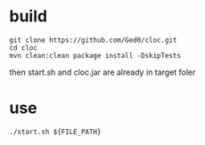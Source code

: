 # build
```
git clone https://github.com/Ged0/cloc.git
cd cloc
mvn clean:clean package install -DskipTests
```
then start.sh and cloc.jar are already in target foler

# use
```
./start.sh ${FILE_PATH}

